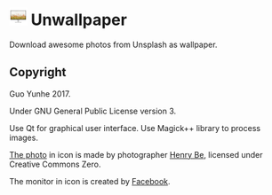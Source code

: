# ![Icon](icons/unwallpaper-32.png) Unwallpaper

Download awesome photos from Unsplash as wallpaper.

## Copyright

Guo Yunhe 2017.

Under GNU General Public License version 3.

Use Qt for graphical user interface. Use Magick++ library to process images.

[The photo](https://unsplash.com/photos/IicyiaPYGGI) in icon is made by photographer
[Henry Be](https://unsplash.com/@henry_be), licensed under Creative Commons Zero.

The monitor in icon is created by [Facebook](http://facebook.design/devices).
